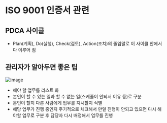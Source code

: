 # ISO 9001 인증서 관련
## PDCA 사이클
* Plan(계획), Do(실행), Check(검토), Action(조치)의 줄임말로 이 사이클 안에서 다 이루어 짐

## 관리자가 알아두면 좋은 팁
![image](https://user-images.githubusercontent.com/44331989/133377327-323be5dd-1c2b-4f19-8f4c-b6ba423d2728.png)
* 해야 할 업무를 리스트 화
* 본인이 할 수 있는 일과 할 수 없는 일(스케줄이 안되서 이유 등)로 구분
* 본인이 할지 다른 사람에게 업무를 지시할지 식별
* 해당 업무가 진행 중인지 주기적으로 체크해서 만일 진행이 안되고 있으면 다시 해야할 업무로 구분 후 담당자 다시 배정해서 업무를 진행
